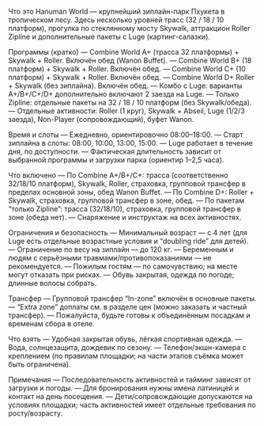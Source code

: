 Что это
Hanuman World — крупнейший зиплайн-парк Пхукета в тропическом лесу. Здесь несколько уровней трасс (32 / 18 / 10 платформ), прогулка по стеклянному мосту Skywalk, аттракцион Roller Zipline и дополнительные пакеты с Luge (картинг-салазки).

Программы (кратко)
— Combine World A+ (трасса 32 платформы) + Skywalk + Roller. Включён обед (Wanon Buffet).
— Combine World B+ (18 платформ) + Skywalk + Roller. Включён обед.
— Combine World C+ (10 платформ) + Skywalk + Roller. Включён обед.
— Combine World D+ Roller + Skywalk (без зиплайна). Включён обед.
— Комбо с Luge: варианты A+/B+/C+/D+ дополнительно включают 2 заезда на Luge.
— Только Zipline: отдельные пакеты на 32 / 18 / 10 платформ (без Skywalk/обеда).
— Отдельные активности: Roller (1 круг), Skywalk + Abseil, Luge (1/2/3 заезда), Non-Player (сопровождающий), буфет Wanon.

Время и слоты
— Ежедневно, ориентировочно 08:00–18:00.
— Старт зиплайна в слоты: 08:00, 10:00, 13:00, 15:00.
— Luge работает в течение дня, по доступности.
— Фактическая длительность зависит от выбранной программы и загрузки парка (ориентир 1–2,5 часа).

Что включено
— По Combine A+/B+/C+: трасса (соответственно 32/18/10 платформ), Skywalk, Roller, страховка, групповой трансфер в пределах основной зоны, обед Wanon Buffet.
— По Combine D+: Roller + Skywalk, страховка, групповой трансфер в зоне, обед.
— По пакетам “только Zipline”: трасса (32/18/10), страховка, групповой трансфер в зоне (обеда нет).
— Снаряжение и инструктаж на всех активностях.

Ограничения и безопасность
— Минимальный возраст — с 4 лет (для Luge есть отдельные возрастные условия и “doubling ride” для детей).
— Ограничение по весу на зиплайн — до 120 кг.
— Беременным и людям с серьёзными травмами/противопоказаниями — не рекомендуется.
— Пожилым гостям — по самочувствию; на месте могут отказать при рисках.
— Обувь закрытая, одежда по погоде; длинные волосы собрать.

Трансфер
— Групповой трансфер “In-zone” включён в основные пакеты.
— “Extra zone” доплаты см. в разделе цен (можно заказать и частный трансфер).
— Пожалуйста, будьте готовы к объединённым посадкам и временам сбора в отеле.

Что взять
— Удобная закрытая обувь, лёгкая спортивная одежда.
— Вода, солнцезащита, дождевик по сезону.
— Телефон/экшн-камера с креплением (по правилам площадки; на части этапов съёмка может быть ограничена).

Примечания
— Последовательность активностей и тайминг зависят от загрузки и погоды.
— Для бронирования нужны имена латиницей и контакт на день посещения.
— Дети/сопровождающие допускаются на условиях площадки; часть активностей имеет отдельные требования по росту/возрасту.
